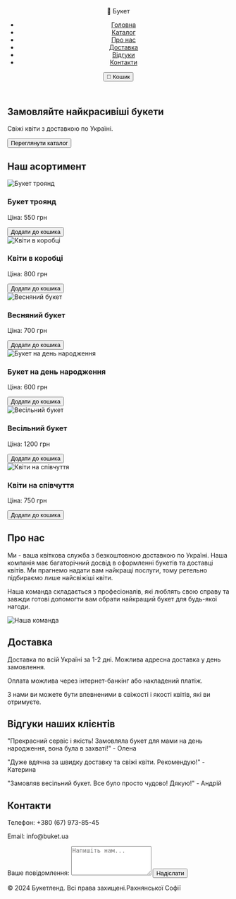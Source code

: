 <!DOCTYPE html>
<html lang="uk">
<head>
    <meta charset="UTF-8">
    <meta name="viewport" content="width=device-width, initial-scale=1.0">
    <title>Букетленд - Квіти в Україні</title>
    <link rel="stylesheet" href="styles.css">
    <script defer src="script.js"></script>
</head>
<body>
    <header>
        <div class="container">
            <div class="logo">🌼 Букет</div>
            <nav>
                <ul>
                    <li><a href="#home">Головна</a></li>
                    <li><a href="#catalog">Каталог</a></li>
                    <li><a href="#about">Про нас</a></li>
                    <li><a href="#delivery">Доставка</a></li>
                    <li><a href="#reviews">Відгуки</a></li>
                    <li><a href="#contacts">Контакти</a></li>
                </ul>
            </nav>
            <div class="cart">
                <button class="cart-btn">🛒 Кошик</button>
            </div>
        </div>
    </header>

   <main>
        <!-- Головний банер -->
        <section id="home" class="hero">
            <div class="hero-content">
                <h1>Замовляйте найкрасивіші букети</h1>
                <p>Свіжі квіти з доставкою по Україні.</p>
                <button class="cta-btn">Переглянути каталог</button>
            </div>
        </section>
     <!-- Каталог -->
        <section id="catalog" class="catalog">
            <div class="container">
                <h2>Наш асортимент</h2>
                <div class="products">
                    <div class="product">
                        <img src="https://encrypted-tbn0.gstatic.com/images?q=tbn:ANd9GcStZABO21cn2CD6lt-z4j8v8EJJ66WrcVUn2Bj50a9vqP22epBelA0URytUj-6oIRx6mkw&usqp=CAU" alt="Букет троянд">
                        <h3>Букет троянд</h3>
                        <p>Ціна: 550 грн</p>
                        <button class="add-to-cart">Додати до кошика</button>
                    </div>
                    <div class="product">
                        <img src="https://encrypted-tbn0.gstatic.com/images?q=tbn:ANd9GcS5hkHtdmNfsgUsdGuxx5OuCBoYytAyBkzmY26B4Esp142E--JdaeSfi60PgjHn6z-9b3c&usqp=CAU" alt="Квіти в коробці">
                        <h3>Квіти в коробці</h3>
                        <p>Ціна: 800 грн</p>
                        <button class="add-to-cart">Додати до кошика</button>
                    </div>
                    <div class="product">
                        <img src="https://encrypted-tbn0.gstatic.com/images?q=tbn:ANd9GcRsdSHkeXvRY6rD9t89QZLJTs0HBvf2VpwRNA&s" alt="Весняний букет">
                        <h3>Весняний букет</h3>
                        <p>Ціна: 700 грн</p>
                        <button class="add-to-cart">Додати до кошика</button>
                    </div>
                    <div class="product">
                        <img src="https://encrypted-tbn0.gstatic.com/images?q=tbn:ANd9GcRpROjqAf7MzMDKY1qAJb1CKzK-AagZuNOX1w&s" alt="Букет на день народження">
                        <h3>Букет на день народження</h3>
                        <p>Ціна: 600 грн</p>
                        <button class="add-to-cart">Додати до кошика</button>
                    </div>
                    <div class="product">
                        <img src="https://encrypted-tbn0.gstatic.com/images?q=tbn:ANd9GcQ7RPbQrmtlKPnerqKrFnqtp7T-aXwz9mTkiw&s" alt="Весільний букет">
                        <h3>Весільний букет</h3>
                        <p>Ціна: 1200 грн</p>
                        <button class="add-to-cart">Додати до кошика</button>
                    </div>
                    <div class="product">
                        <img src="https://encrypted-tbn0.gstatic.com/images?q=tbn:ANd9GcRY3tiitLfuaeWPCYk9am-aL0U5ZfaQwEIAcQ&s" alt="Квіти на співчуття">
                        <h3>Квіти на співчуття</h3>
                        <p>Ціна: 750 грн</p>
                        <button class="add-to-cart">Додати до кошика</button>
                    </div>
                </div>
            </div>
        </section>
<!-- Про нас -->
        <section id="about" class="about">
            <div class="container">
                <h2>Про нас</h2>
                <p>Ми - ваша квіткова служба з безкоштовною доставкою по Україні. Наша компанія має багаторічний досвід в оформленні букетів та доставці квітів. Ми прагнемо надати вам найкращі послуги, тому ретельно підбираємо лише найсвіжіші квіти.</p>
                <p>Наша команда складається з професіоналів, які люблять свою справу та завжди готові допомогти вам обрати найкращий букет для будь-якої нагоди.</p>
                <img src="https://encrypted-tbn0.gstatic.com/images?q=tbn:ANd9GcTAFwXrz0pRrMZXHhQMszoCbfQD7PVdhbC7QRdVFIFFIXGLvAtLKRBiDDU52hfwZcy-xp0&usqp=CAU" alt="Наша команда">
            </div>
        </section>
<!-- Доставка -->
        <section id="delivery" class="delivery">
            <div class="container">
                <h2>Доставка</h2>
                <p>Доставка по всій Україні за 1-2 дні. Можлива адресна доставка у день замовлення.</p>
                <p>Оплата можлива через інтернет-банкінг або накладений платіж.</p>
                <p>З нами ви можете бути впевненими в свіжості і якості квітів, які ви отримуєте.</p>
            </div>
        </section>
<!-- Відгуки -->
        <section id="reviews" class="reviews">
            <div class="container">
                <h2>Відгуки наших клієнтів</h2>
                <div class="review">
                    <p>"Прекрасний сервіс і якість! Замовляла букет для мами на день народження, вона була в захваті!" - Олена</p>
                </div>
                <div class="review">
                    <p>"Дуже вдячна за швидку доставку та свіжі квіти. Рекомендую!" - Катерина</p>
                </div>
                <div class="review">
                    <p>"Замовляв весільний букет. Все було просто чудово! Дякую!" - Андрій</p>
                </div>
            </div>
        </section>
 <!-- Контакти -->
        <section id="contacts" class="contacts">
            <div class="container">
                <h2>Контакти</h2>
                <p>Телефон: +380 (67) 973-85-45</p>
                <p>Email: info@buket.ua</p>
                <form>
                    <label for="message">Ваше повідомлення:</label>
                    <textarea id="message" rows="4" placeholder="Напишіть нам..."></textarea>
                    <button type="submit">Надіслати</button>
                </form>
            </div>
        </section>
    </main>

  <footer>
        <div class="container">
            <p>&copy; 2024 Букетленд. Всі права захищені.Рахнянської Софії</p>
        </div>
    </footer>
</body>
</html>
